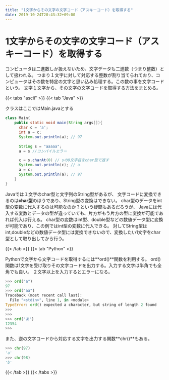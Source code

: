 ```yaml
---
title: "1文字からその文字の文字コード（アスキーコード）を取得する"
date: 2019-10-24T20:43:32+09:00
---
```


# 1文字からその文字の文字コード（アスキーコード）を取得する

コンピュータは二進数しか扱えないため、文字データも二進数（つまり整数）として扱われる。
つまり１文字に対して対応する整数が割り当てられており、コンピュータはその数を特定の文字と思い込み処理する。この数の事を文字コードという。
文字１文字から、その文字の文字コードを取得する方法をまとめる。


{{< tabs "ascii" >}}
{{< tab "Java" >}}

クラスはここではMain.javaとする

```java
class Main{
    public static void main(String args[]){
      char c = 'a';
      int a = c;
      System.out.println(a); // 97
    
      String s = "aaaaa";
      a = s //コンパイルエラー

      c = s.charAt(0) // sの0文字目をchar型で返す 
      System.out.println(c); // a
      a = c;
      System.out.println(a); // 97
    }
}
```

Javaでは１文字のchar型と文字列のString型があるが、
文字コードに変換できるのは**char型**のほうであり、String型の変換はできない。
char型のデータをint型の変数に代入するのは可能なのか？という疑問もあるだろうが、
Javaには代入する変数とデータの型が違っていても、片方がもう片方の型に変換が可能であれば代入は行える。
char型の変数はint型、double型などの数値データ型に変換が可能であり、この例ではint型の変数に代入できる。
対してString型はint,doubleなどの数値データ型には変換できないので、変換したい1文字をchar型として取り出してから行う。

{{< /tab >}}
{{< tab "Python" >}}

Pythonで文字から文字コードを取得するには**ord()**関数を利用する。
ord()関数は1文字を受け取りその文字コードを出力する。入力する文字は半角でも全角でも良い。
２文字以上を入力するとエラーになる。

```python
>>> ord("a")
97
>>> ord("aa")
Traceback (most recent call last):
  File "<stdin>", line 1, in <module>
TypeError: ord() expected a character, but string of length 2 found
>>>
>>> 
>>> ord("あ") 
12354
>>>
```

また、逆の文字コードから対応する文字を出力する関数**chr()**もある。

```python
>>> chr(97)
'a'
>>> chr(98)
'b'
```

{{< /tab >}}
{{< /tabs >}}

